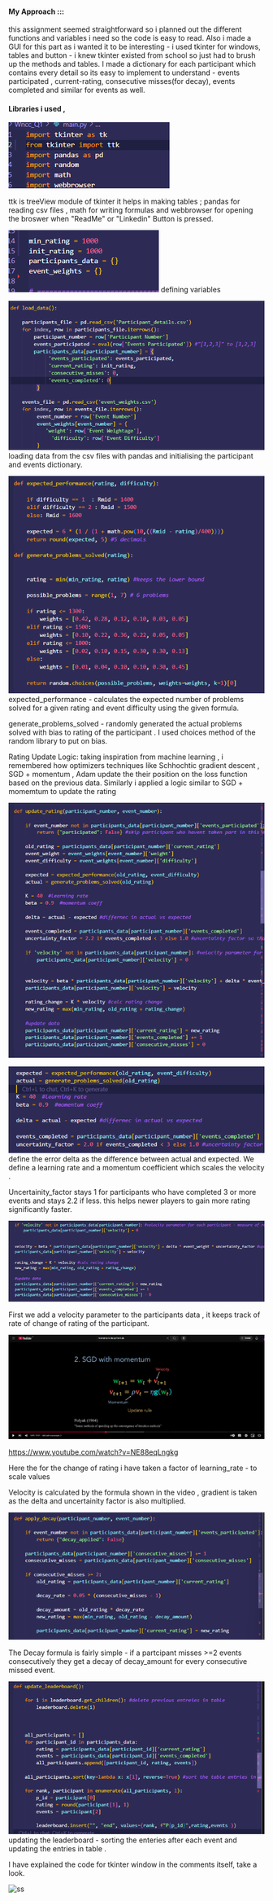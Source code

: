 
#### My Approach ::: 
this assignment seemed straightforward so i planned out the different functions and variables i need so the code is easy to read. Also i made a GUI for this part as i wanted it to be interesting - i used tkinter for windows, tables and button - i knew tkinter existed from school so just had to brush up the methods and tables. I made a dictionary for each participant which contains every detail so its easy to implement to understand -  events participated , current-rating, consecutive misses(for decay), events completed and similar for events as well.


#### Libraries i used , 
![ss](https://github.com/samarthbanodia/WNCC-ASSIGNMENT-Q1/blob/main/libs.png)

ttk is treeView module of tkinter it helps in making tables ; pandas for reading csv files , math for writing formulas and webbrowser for opening the broswer when "ReadMe" or "Linkedin" Button is pressed.





![ss](https://github.com/samarthbanodia/WNCC-ASSIGNMENT-Q1/blob/main/defining_var.png)
defining variables



![ss](https://github.com/samarthbanodia/WNCC-ASSIGNMENT-Q1/blob/main/load_data.png)
loading data from the csv files with pandas and initialising the participant and events dictionary.




![ss](https://github.com/samarthbanodia/WNCC-ASSIGNMENT-Q1/blob/main/bias.png)
expected_performance -  calculates the expected number of problems solved for a given rating and event difficulty using the given formula.

generate_problems_solved - randomly generated the actual problems solved with bias to rating of the participant . I used choices method of the random library to put on bias.




Rating Update Logic:
taking inspiration from machine learning , i remembered how optimizers techniques like Schhochtic gradient descent , SGD + momentum , Adam update the their position on the loss function based on the previous data. Similarly i applied a logic similar to SGD + momemtum to update the rating




![ss](https://github.com/samarthbanodia/WNCC-ASSIGNMENT-Q1/blob/main/pura_update.png)

![ss](https://github.com/samarthbanodia/WNCC-ASSIGNMENT-Q1/blob/main/uncer.png)
define the error delta as the difference between actual and expected. We define a learning rate and a momentum coefficient which scales the velocity . 

Uncertainity_factor stays 1 for participants who have completed 3 or more events and stays 2.2 if less. this helps newer players to gain more rating significantly faster.


![ss](https://github.com/samarthbanodia/WNCC-ASSIGNMENT-Q1/blob/main/velocity.png)

First we add a velocity parameter to the participants data , it keeps track of rate of change of rating of the participant.


![ss](https://github.com/samarthbanodia/WNCC-ASSIGNMENT-Q1/blob/main/yt_ss.png)

https://www.youtube.com/watch?v=NE88eqLngkg

Here the for the change of rating i have taken a factor of learning_rate - to scale values

Velocity is calculated by the formula shown in the video , gradient is taken as the delta and uncertainity factor is also multiplied.

![ss](https://github.com/samarthbanodia/WNCC-ASSIGNMENT-Q1/blob/main/decay.png)


The Decay formula is fairly simple - if a partcipant misses >=2 events consecutively they get a decay of decay_amount for every consecutive missed event.


![ss](https://github.com/samarthbanodia/WNCC-ASSIGNMENT-Q1/blob/main/update_leaderboard.png)
updating the leaderboard - sorting the enteries after each event and updating the entries in table . 

I have explained the code for tkinter window in the comments itself, take a look.



![ss](https://github.com/samarthbanodia/WNCC-ASSIGNMENT-Q1/blob/main/window_record.gif)
